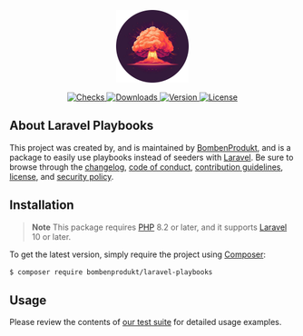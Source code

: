 <p align="center">
    <a href="https://bombenprodukt.com" target="_blank">
        <img src="https://raw.githubusercontent.com/BombenProdukt/assets/main/logo-text.svg" width="128" alt="BombenProdukt Logo" />
    </a>
</p>

<p align="center">
    <a href="https://github.com/BombenProdukt/laravel-playbooks/actions">
        <img src="https://badge.sh/github/check-runs/BombenProdukt/laravel-playbooks" alt="Checks" />
    </a>
    <a href="https://packagist.org/packages/bombenprodukt/laravel-playbooks">
        <img src="https://badge.sh/packagist/downloads/BombenProdukt/laravel-playbooks" alt="Downloads" />
    </a>
    <a href="https://packagist.org/packages/bombenprodukt/laravel-playbooks">
        <img src="https://badge.sh/packagist/version/BombenProdukt/laravel-playbooks" alt="Version" />
    </a>
    <a href="https://packagist.org/packages/bombenprodukt/laravel-playbooks">
        <img src="https://badge.sh/packagist/license/BombenProdukt/laravel-playbooks" alt="License" />
    </a>
</p>

## About Laravel Playbooks

This project was created by, and is maintained by [BombenProdukt](https://github.com/BombenProdukt), and is a package to easily use playbooks instead of seeders with [Laravel](https://laravel.com/). Be sure to browse through the [changelog](CHANGELOG.md), [code of conduct](.github/CODE_OF_CONDUCT.md), [contribution guidelines](.github/CONTRIBUTING.md), [license](LICENSE), and [security policy](.github/SECURITY.md).

## Installation

> **Note**
> This package requires [PHP](https://www.php.net/) 8.2 or later, and it supports [Laravel](https://laravel.com/) 10 or later.

To get the latest version, simply require the project using [Composer](https://getcomposer.org/):

```bash
$ composer require bombenprodukt/laravel-playbooks
```

## Usage

Please review the contents of [our test suite](/tests) for detailed usage examples.
